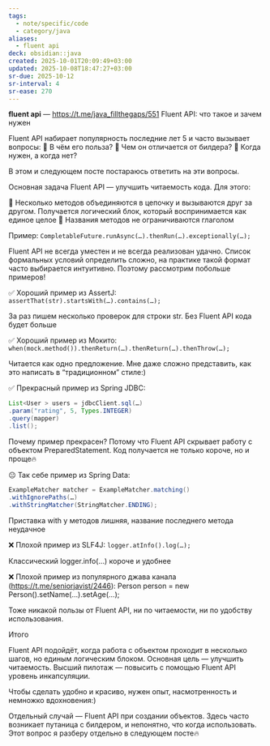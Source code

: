 ```yaml
---
tags:
  - note/specific/code
  - category/java
aliases:
  - fluent api
deck: obsidian::java
created: 2025-10-01T20:09:49+03:00
updated: 2025-10-08T18:47:27+03:00
sr-due: 2025-10-12
sr-interval: 4
sr-ease: 270
---
```


**fluent api**
—
https://t.me/java_fillthegaps/551
Fluent API: что такое и зачем нужен

Fluent API набирает популярность последние лет 5 и часто вызывает вопросы:
🤔 В чём его польза?
🤔 Чем он отличается от билдера?
🤔 Когда нужен, а когда нет?

В этом и следующем посте постараюсь ответить на эти вопросы.

Основная задача Fluent API — улучшить читаемость кода. Для этого:

🔸 Несколько методов объединяются в цепочку и вызываются друг за другом. Получается логический блок, который воспринимается как единое целое
🔸 Названия методов не ограничиваются глаголом

Пример:
`CompletableFuture.runAsync(…).thenRun(…).exceptionally(…);`

Fluent API не всегда уместен и не всегда реализован удачно. Список формальных условий определить сложно, на практике такой формат часто выбирается интуитивно. Поэтому рассмотрим побольше примеров!

✅ Хороший пример из AssertJ:
`assertThat(str).startsWith(…).contains(…);`

За раз пишем несколько проверок для строки str. Без Fluent API кода будет больше

✅ Хороший пример из Мокито:
`when(mock.method()).thenReturn(…).thenReturn(…).thenThrow(…);`

Читается как одно предложение. Мне даже сложно представить, как это написать в “традиционном” стиле:)

✅ Прекрасный пример из Spring JDBC:
```java
List<User > users = jdbcClient.sql(…)
.param("rating", 5, Types.INTEGER)
.query(mapper)
.list();
```

Почему пример прекрасен? Потому что Fluent API скрывает работу с объектом PreparedStatement. Код получается не только короче, но и проще🔥

😐 Так себе пример из Spring Data:
```java
ExampleMatcher matcher = ExampleMatcher.matching()
.withIgnorePaths(…)
.withStringMatcher(StringMatcher.ENDING);
```

Приставка with у методов лишняя, название последнего метода неудачное

❌ Плохой пример из SLF4J:
`logger.atInfo().log(…);`

Классический logger.info(…) короче и удобнее

❌ Плохой пример из популярного джава канала (https://t.me/seniorjavist/2446):
Person person = new Person().setName(…).setAge(…);

Тоже никакой пользы от Fluent API, ни по читаемости, ни по удобству использования.

Итого

Fluent API подойдёт, когда работа с объектом проходит в несколько шагов, но единым логическим блоком. Основная цель — улучшить читаемость. Высший пилотаж — повысить с помощью Fluent API уровень инкапсуляции.

Чтобы сделать удобно и красиво, нужен опыт, насмотренность и немножко вдохновения:)

Отдельный случай — Fluent API при создании объектов. Здесь часто возникает путаница с билдером, и непонятно, что когда использовать. Этот вопрос я разберу отдельно в следующем посте🔥
